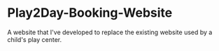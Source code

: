 # Play2Day-Booking-Website
A website that I've developed to replace the existing website used by a child's play center.
